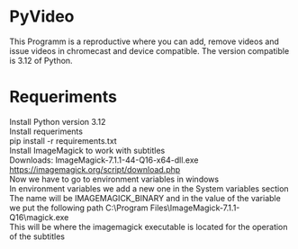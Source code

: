 # PyVideo
This Programm is a reproductive where you can add, remove videos and issue videos in chromecast and device compatible.
The version compatible is 3.12 of Python.
# Requeriments
 Install Python version 3.12 <br>
 Install requeriments <br>
 pip install -r requirements.txt <br>
 Install ImageMagick to work with subtitles <br>
 Downloads:  ImageMagick-7.1.1-44-Q16-x64-dll.exe https://imagemagick.org/script/download.php <br>
 Now we have to go to environment variables in windows <br>
 In environment variables we add a new one in the System variables section <br>
 The name will be IMAGEMAGICK_BINARY and in the value of the variable we put the following path C:\Program Files\ImageMagick-7.1.1-Q16\magick.exe <br>
 This will be where the imagemagick executable is located for the operation of the subtitles
